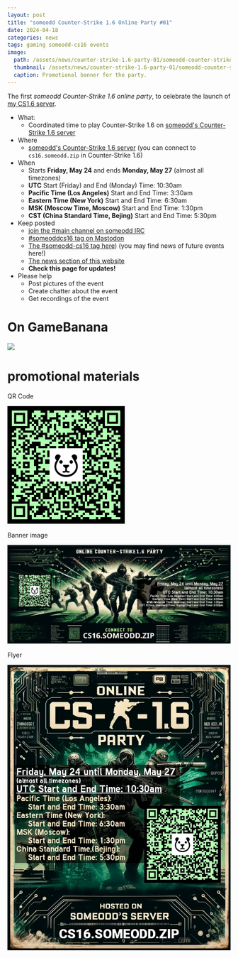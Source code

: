 ```yaml
---
layout: post
title: "someodd Counter-Strike 1.6 Online Party #01"
date: 2024-04-18
categories: news
tags: gaming someodd-cs16 events
image:
  path: /assets/news/counter-strike-1.6-party-01/someodd-counter-strike-1.6-party-01-banner.webp
  thumbnail: /assets/news/counter-strike-1.6-party-01/someodd-counter-strike-1.6-party-01-banner.webp
  caption: Promotional banner for the party.
---
```


The first *someodd Counter-Strike 1.6 online party*, to celebrate the launch of [my CS1.6 server](/showcase/counter-strike-1.6-server).

* What:
  * Coordinated time to play Counter-Strike 1.6 on [someodd's Counter-Strike 1.6 server](/showcase/counter-strike-1.6-server)
* Where
  *  [someodd's Counter-Strike 1.6 server](/showcase/counter-strike-1.6-server) (you can connect to `cs16.someodd.zip` in Counter-Strike 1.6)
* When
  * Starts **Friday, May 24** and ends **Monday, May 27** (almost all timezones)
  * **UTC** Start (Friday) and End (Monday) Time: 10:30am
  * **Pacific Time (Los Angeles)** Start and End Time: 3:30am
  * **Eastern Time (New York)** Start and End Time: 6:30am
  * **MSK (Moscow Time, Moscow)** Start and End Time: 1:30pm
  * **CST (China Standard Time, Bejing)** Start and End Time: 5:30pm
* Keep posted
  * [join the #main channel on someodd IRC](/showcase/irc-server)
  * [#someoddcs16 tag on Mastodon](https://fosstodon.org/tags/someoddcs16)
  * [The #someodd-cs16 tag here](/tags/someodd-cs16)) (you may find news of future events here!)
  * [The news section of this website](/news)
  * **Check this page for updates!**
* Please help
  * Post pictures of the event
  * Create chatter about the event
  * Get recordings of the event

# On GameBanana

[![](https://gamebanana.com/events/embeddables/1513?type=large)](https://gamebanana.com/events/1513)

# promotional materials

QR Code

![QR Code for the party](/assets/news/counter-strike-1.6-party-01/qr-code-someodd-counter-strike-1.6-party-01.png)

Banner image

![Banner for the party](/assets/news/counter-strike-1.6-party-01/someodd-counter-strike-1.6-party-01-banner.webp)

Flyer

![Poster/flyer for the party](/assets/news/counter-strike-1.6-party-01/someodd-counter-strike-1.6-party-01-poster.webp)
